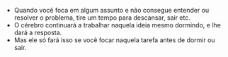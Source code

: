 - Quando você foca em algum assunto e não consegue entender ou resolver o problema, tire um tempo para descansar, sair etc.
- O cérebro continuará a trabalhar naquela ideia mesmo dormindo, e lhe dará a resposta.
- Mas ele só fará isso se você focar naquela tarefa antes de dormir ou sair.